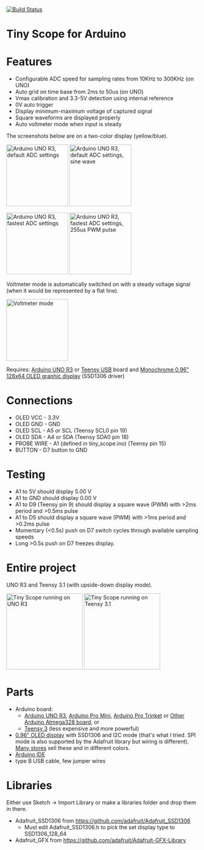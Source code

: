 [![Build Status](https://travis-ci.com/laurb9/tiny_scope.svg?branch=master)](https://travis-ci.com/laurb9/tiny_scope)

Tiny Scope for Arduino
======================

Features
========
- Configurable ADC speed for sampling rates from 10KHz to 300KHz (on UNO)
- Auto grid on time base from 2ms to 50us (on UNO)
- Vmax calibration and 3.3-5V detection using internal reference
- 0V auto trigger
- Display minimum-maximum voltage of captured signal
- Square waveforms are displayed properly
- Auto voltmeter mode when input is steady

The screenshots below are on a two-color display (yellow/blue).

<img src="http://www.wotevah.com/tiny_scope/images/arduino_default_splash.jpg" 
     width="162" alt="Arduino UNO R3, default ADC settings">
<img src="http://www.wotevah.com/tiny_scope/images/arduino_default_scope.jpg" 
     width="162" alt="Arduino UNO R3, default ADC settings, sine wave">

<img src="http://www.wotevah.com/tiny_scope/images/arduino_fast_splash.jpg" 
     width="162" alt="Arduino UNO R3, fastest ADC settings">
<img src="http://www.wotevah.com/tiny_scope/images/arduino_fast_scope.jpg" 
     width="162" alt="Arduino UNO R3, fastest ADC settings, 255us PWM pulse">

Voltmeter mode is automatically switched on with a steady voltage signal (when it would be represented by a flat line).

<img src="http://wotevah.com/tiny_scope/images/voltmeter_3.jpg" 
     width="162" alt="Voltmeter mode">

Requires: <a href="http://arduino.cc/en/Main/ArduinoBoardUno">Arduino UNO R3</a> or <a href="http://www.pjrc.com/teensy/index.html">Teensy USB</a> board
and <a href="http://www.adafruit.com/products/326">Monochrome 0.96" 128x64 OLED graphic display</a> (SSD1306 driver)

Connections
===========
- OLED VCC   - 3.3V
- OLED GND   - GND
- OLED SCL   - A5 or SCL (Teensy SCL0 pin 19)
- OLED SDA   - A4 or SDA (Teensy SDA0 pin 18)
- PROBE WIRE - A1 (defined in tiny_scope.ino) (Teensy pin 15)
- BUTTON     - D7 button to GND

Testing
=======
- A1 to 5V should display 5.00 V
- A1 to GND should display 0.00 V
- A1 to D9 (Teensy pin 9) should display a square wave (PWM) with >2ms period and >0.5ms pulse
- A1 to D5 should display a square wave (PWM) with >1ms period and >0.2ms pulse
- Momentary (<0.5s) push on D7 switch cycles through available sampling speeds
- Long >0.5s push on D7 freezes display.

Entire project
==============

UNO R3 and Teensy 3.1 (with upside-down display mode).

<img src="http://www.wotevah.com/tiny_scope/images/tiny_scope_on_arduino.jpg" alt="Tiny Scope running on UNO R3" width="200">
<img src="http://www.wotevah.com/tiny_scope/images/tiny_scope_on_teensy31.jpg" alt="Tiny Scope running on Teensy 3.1" width="200">

Parts
=====
- Arduino board:
  - <a href="https://www.sparkfun.com/products/11021">Arduino UNO R3</a>, 
    <a href="https://www.sparkfun.com/products/11113">Arduino Pro Mini</a>,
    <a href="https://www.adafruit.com/products/2000">Arduino Pro Trinket</a> or
    <a href="http://www.adafruit.com/category/17?&main_page=index&cPath=17">Other Arduino Atmega328 board</a>,
    or 
  - <a href="http://www.pjrc.com/teensy/index.html">Teensy 3</a> (less expensive and more powerful)
- <a href="http://www.amazon.com/Yellow-Serial-128X64-Display-Arduino/dp/B00O2LLT30">0.96" OLED display</a> with SSD1306 and I2C mode (that's what I tried. SPI mode is also supported by the Adafruit library but wiring is different). <a href="http://www.adafruit.com/products/938">Many stores</a> sell these and in different colors.
- <a href="http://arduino.cc/en/Main/Software">Arduino IDE</a>
- type B USB cable, few jumper wires

Libraries
=========
Either use Sketch -> Import Library or make a libraries folder and drop them in there.
- Adafruit_SSD1306 from https://github.com/adafruit/Adafruit_SSD1306
  - Must edit Adafruit_SSD1306.h to pick the set display type to SSD1306_128_64
- Adafruit_GFX from https://github.com/adafruit/Adafruit-GFX-Library
